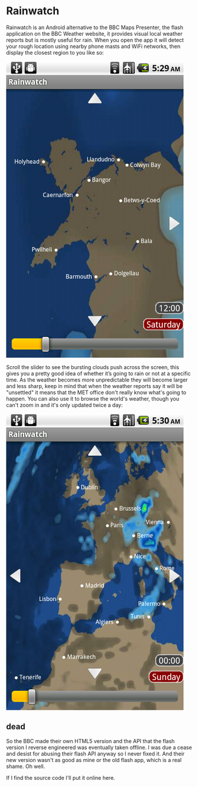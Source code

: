 # Rainwatch

Rainwatch is an Android alternative to the BBC Maps Presenter, the flash
application on the BBC Weather website, it provides visual local weather
reports but is mostly useful for rain. When you open the app it will detect
your rough location using nearby phone masts and WiFi networks, then display
the closest region to you like so:

![screenshot](rainwatch.png)

Scroll the slider to see the bursting clouds push across the screen, this
gives you a pretty good idea of whether it’s going to rain or not at a
specific time. As the weather becomes more unpredictable they will become
larger and less sharp, keep in mind that when the weather reports say it will
be "unsettled" it means that the MET office don't really know what's going to
happen. You can also use it to browse the world's weather, though you can't
zoom in and it's only updated twice a day:

![europe](rainwatch2.png)

## dead

So the BBC made their own HTML5 version and the API that the flash version
I reverse engineered was eventually taken offline. I was due a cease and
desist for abusing their flash API anyway so I never fixed it. And their
new version wasn't as good as mine or the old flash app, which is a real
shame. Oh well.

If I find the source code I'll put it online here.
